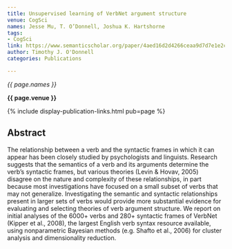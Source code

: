 ```yaml
---
title: Unsupervised learning of VerbNet argument structure
venue: CogSci
names: Jesse Mu, T. O’Donnell, Joshua K. Hartshorne
tags:
- CogSci
link: https://www.semanticscholar.org/paper/4aed16d2d4266ceaa9d7d7e1e2ce4636e40f82f9
author: Timothy J. O'Donnell
categories: Publications

---
```


*{{ page.names }}*

**{{ page.venue }}**

{% include display-publication-links.html pub=page %}

## Abstract

The relationship between a verb and the syntactic frames in which it can appear has been closely studied by psychologists and linguists. Research suggests that the semantics of a verb and its arguments determine the verb’s syntactic frames, but various theories (Levin & Hovav, 2005) disagree on the nature and complexity of these relationships, in part because most investigations have focused on a small subset of verbs that may not generalize. Investigating the semantic and syntactic relationships present in larger sets of verbs would provide more substantial evidence for evaluating and selecting theories of verb argument structure. We report on initial analyses of the 6000+ verbs and 280+ syntactic frames of VerbNet (Kipper et al., 2008), the largest English verb syntax resource available, using nonparametric Bayesian methods (e.g. Shafto et al., 2006) for cluster analysis and dimensionality reduction.